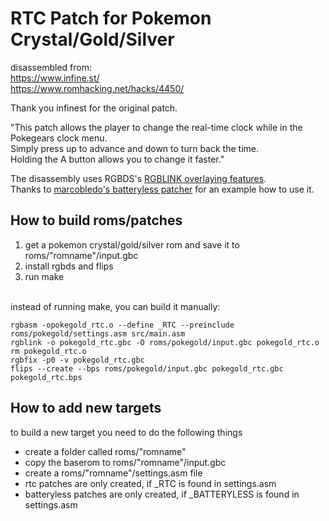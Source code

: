 RTC Patch for Pokemon Crystal/Gold/Silver
=========================================


disassembled from:<br>
https://www.infine.st/<br>
https://www.romhacking.net/hacks/4450/<br>

Thank you infinest for the original patch.

"This patch allows the player to change the real-time clock while in the Pokegears clock menu.<br>
Simply press up to advance and down to turn back the time.<br>
Holding the A button allows you to change it faster."

The disassembly uses RGBDS's [RGBLINK overlaying features](https://rgbds.gbdev.io/docs/v0.7.0/rgblink.1#O).<br>
Thanks to [marcobledo's batteryless patcher](https://github.com/marcrobledo/game-boy-batteryless-patcher) for an example how to use it.

How to build roms/patches
------
1. get a pokemon crystal/gold/silver rom and save it to roms/"romname"/input.gbc
2. install rgbds and flips
3. run make
<br>
instead of running make, you can build it manually:

```
rgbasm -opokegold_rtc.o --define _RTC --preinclude roms/pokegold/settings.asm src/main.asm
rgblink -o pokegold_rtc.gbc -O roms/pokegold/input.gbc pokegold_rtc.o
rm pokegold_rtc.o
rgbfix -p0 -v pokegold_rtc.gbc
flips --create --bps roms/pokegold/input.gbc pokegold_rtc.gbc pokegold_rtc.bps
```

How to add new targets
------

to build a new target you need to do the following things
- create a folder called roms/"romname"
- copy the baserom to roms/"romname"/input.gbc
- create a roms/"romname"/settings.asm file
- rtc patches are only created, if _RTC is found in settings.asm
- batteryless patches are only created, if _BATTERYLESS is found in settings.asm

